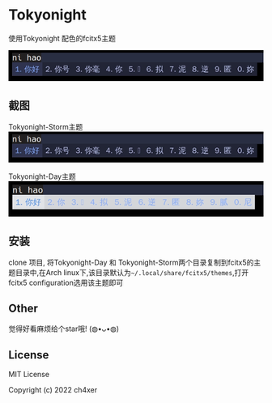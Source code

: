# Tokyonight
使用Tokyonight 配色的fcitx5主题

![Storm](./image/storm.png)

## 截图
Tokyonight-Storm主题
![Storm](./image/storm.png)

Tokyonight-Day主题
![Day](./image/day.png)

## 安装

clone 项目, 将Tokyonight-Day 和 Tokyonight-Storm两个目录复制到fcitx5的主题目录中,在Arch linux下,该目录默认为`~/.local/share/fcitx5/themes`,打开fcitx5 configuration选用该主题即可

## Other

觉得好看麻烦给个star哦! (◍•ᴗ•◍)

## License
MIT License

Copyright (c) 2022 ch4xer

